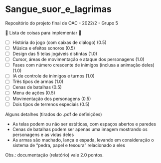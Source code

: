 # Sangue_suor_e_lagrimas
Repositório do projeto final de OAC - 2022/2 - Grupo 5

🤡  Lista de coisas para implementar  🤡
- [ ] História do jogo (com caixas de diálogo)                           (0.5)
- [ ] Música e efeitos sonoros                                           (0.5)
- [ ] Design das 5 telas jogáveis distintas                              (1.0)
- [ ] Cursor, áreas de movimentação e ataque dos personagens             (1.0)
- [ ] Fases com número crescente de inimigos (inclusa a animação deles)  (1.0)
- [ ] IA de controle de inimigos e turnos                                (1.0)
- [ ] Três tipos de armas                                                (1.0)
- [ ] Cenas de batalhas                                                  (0.5)
- [ ] Menu de ações                                                      (0.5)
- [ ] Movimentação dos personagens                                       (0.5)
- [ ] Dois tipos de terrenos especiais                                   (0.5)

Alguns detalhes (tirados do .pdf de definições)
- As telas podem ou não ser estáticas, com espaços abertos e paredes
- Cenas de batalhas podem ser apenas uma imagem mostrando os personagens e as vidas deles
- As armas são machado, lança e espada, levando em consideração o sistema de “pedra, papel e tesoura” relacionado a eles

Obs.: documentação (relatório) vale 2.0 pontos.
